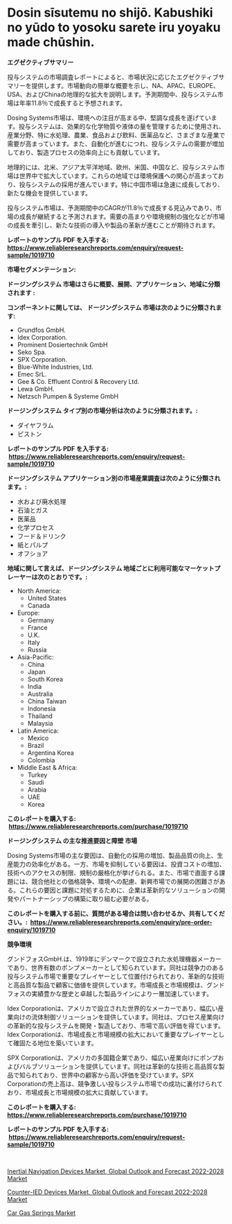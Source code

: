 <p><h1>Dosin sīsutemu no shijō. Kabushiki no yūdo to yosoku sarete iru yoyaku made chūshin.</h1></p><p><strong>エグゼクティブサマリー</strong></p>
<p><p>投与システムの市場調査レポートによると、市場状況に応じたエグゼクティブサマリーを提供します。市場動向の簡単な概要を示し、NA、APAC、EUROPE、USA、およびChinaの地理的な拡大を説明します。予測期間中、投与システム市場は年率11.8％で成長すると予想されます。</p><p>Dosing Systems市場は、環境への注目が高まる中、堅調な成長を遂げています。投与システムは、効果的な化学物質や液体の量を管理するために使用され、産業分野、特に水処理、農業、食品および飲料、医薬品など、さまざまな産業で需要が高まっています。また、自動化が進むにつれ、投与システムの需要が増加しており、製造プロセスの効率向上にも貢献しています。</p><p>地理的には、北米、アジア太平洋地域、欧州、米国、中国など、投与システム市場は世界中で拡大しています。これらの地域では環境保護への関心が高まっており、投与システムの採用が進んでいます。特に中国市場は急速に成長しており、新たな機会を提供しています。</p><p>投与システム市場は、予測期間中のCAGRが11.8％で成長する見込みであり、市場の成長が継続すると予測されます。需要の高まりや環境規制の強化などが市場の成長を牽引し、新たな技術の導入や製品の革新が進むことが期待されます。</p></p>
<p><strong>レポートのサンプル PDF を入手する: <a href="https://www.reliableresearchreports.com/enquiry/request-sample/1019710">https://www.reliableresearchreports.com/enquiry/request-sample/1019710</a></strong></p>
<p><strong>市場セグメンテーション:</strong></p>
<p><strong> ドージングシステム 市場はさらに概要、展開、アプリケーション、地域に分類されます :</strong></p>
<p><strong>コンポーネントに関しては、 ドージングシステム 市場は次のように分類されます: &nbsp;</strong></p>
<p><ul><li>Grundfos GmbH.</li><li>Idex Corporation.</li><li>Prominent Dosiertechnik GmbH</li><li>Seko Spa.</li><li>SPX Corporation.</li><li>Blue-White Industries, Ltd.</li><li>Emec SrL.</li><li>Gee & Co. Effluent Control & Recovery Ltd.</li><li>Lewa GmbH.</li><li>Netzsch Pumpen & Systeme GmbH</li></ul></p>
<p><strong> ドージングシステム タイプ別の市場分析は次のように分類されます。:</strong></p>
<p><ul><li>ダイヤフラム</li><li>ピストン</li></ul></p>
<p><strong>レポートのサンプル PDF を入手する: &nbsp;<a href="https://www.reliableresearchreports.com/enquiry/request-sample/1019710">https://www.reliableresearchreports.com/enquiry/request-sample/1019710</a></strong></p>
<p><strong> ドージングシステム アプリケーション別の市場産業調査は次のように分類されます。:</strong></p>
<p><ul><li>水および廃水処理</li><li>石油とガス</li><li>医薬品</li><li>化学プロセス</li><li>フード＆ドリンク</li><li>紙とパルプ</li><li>オフショア</li></ul></p>
<p><strong>地域に関して言えば、ドージングシステム 地域ごとに利用可能なマーケットプレーヤーは次のとおりです。:</strong></p>
<p><ul>
    <li>
        North America:
        <ul>
            <li>United States</li>
            <li>Canada</li>
        </ul>
    </li>
    <li>
        Europe:
        <ul>
            <li>Germany</li>
            <li>France</li>
            <li>U.K.</li>
            <li>Italy</li>
            <li>Russia</li>
        </ul>
    </li>
    <li>
        Asia-Pacific:
        <ul>
            <li>China</li>
            <li>Japan</li>
            <li>South Korea</li>
            <li>India</li>
            <li>Australia</li>
            <li>China Taiwan</li>
            <li>Indonesia</li>
            <li>Thailand</li>
            <li>Malaysia</li>
        </ul>
    </li>
    <li>
        Latin America:
        <ul>
            <li>Mexico</li>
            <li>Brazil</li>
            <li>Argentina Korea</li>
            <li>Colombia</li>
        </ul>
    </li>
    <li>
        Middle East & Africa:
        <ul>
            <li>Turkey</li>
            <li>Saudi</li>
            <li>Arabia</li>
            <li>UAE</li>
            <li>Korea</li>
        </ul>
    </li>
    </ul></p>
<p><strong>このレポートを購入する: &nbsp;<a href="https://www.reliableresearchreports.com/purchase/1019710">https://www.reliableresearchreports.com/purchase/1019710</a></strong></p>
<p><strong>ドージングシステム の主な推進要因と障壁 市場</strong></p>
<p><p>Dosing Systems市場の主な要因は、自動化の採用の増加、製品品質の向上、生産能力の効率化がある。一方、市場を抑制している要因は、投資コストの増加、技術へのアクセスの制限、規制の厳格化が挙げられる。また、市場で直面する課題には、競合他社との価格競争、環境への配慮、新興市場での展開の困難さがある。これらの要因と課題に対処するために、企業は革新的なソリューションの開発やパートナーシップの構築に取り組む必要がある。</p></p>
<p><strong>このレポートを購入する前に、質問がある場合は問い合わせるか、共有してください。:&nbsp; <a href="https://www.reliableresearchreports.com/enquiry/pre-order-enquiry/1019710">https://www.reliableresearchreports.com/enquiry/pre-order-enquiry/1019710</a></strong></p>
<p><strong>競争環境</strong></p>
<p><p>グンドフォスGmbH.は、1919年にデンマークで設立された水処理機器メーカーであり、世界有数のポンプメーカーとして知られています。同社は競争力のある投与システム市場で重要なプレイヤーとして位置付けられており、革新的な技術と高品質な製品で顧客に価値を提供しています。市場成長と市場規模は、グンドフォスの実績豊かな歴史と卓越した製品ラインにより一層加速しています。</p><p>Idex Corporationは、アメリカで設立された世界的なメーカーであり、幅広い産業向けの流体制御ソリューションを提供しています。同社は、プロセス産業向けの革新的な投与システムを開発・製造しており、市場で高い評価を得ています。Idex Corporationは、市場成長と市場規模の拡大において重要なプレイヤーとして確固たる地位を築いています。</p><p>SPX Corporationは、アメリカの多国籍企業であり、幅広い産業向けにポンプおよびバルブソリューションを提供しています。同社は革新的な技術と高品質な製品で知られており、世界中の顧客から高い評価を受けています。SPX Corporationの売上高は、競争激しい投与システム市場での成功に裏付けられており、市場成長と市場規模の拡大に貢献しています。</p></p>
<p><strong>このレポートを購入する: &nbsp; <a href="https://www.reliableresearchreports.com/purchase/1019710">https://www.reliableresearchreports.com/purchase/1019710</a></strong></p>
<p><strong>レポートのサンプル PDF を入手する: &nbsp;<a href="https://www.reliableresearchreports.com/enquiry/request-sample/1019710">https://www.reliableresearchreports.com/enquiry/request-sample/1019710</a></strong><strong></strong></p>
<p>&nbsp;</p>
<p><p><a href="https://view.publitas.com/reportprime-1/inertial-navigation-devices-market-global-outlook-and-forecast-2022-2028-market-share-market-new-trends-analysis-report-by-type-by-application-by-end-use-by-region-and-segment-forecasts-2023-2030/">Inertial Navigation Devices Market, Global Outlook and Forecast 2022-2028 Market</a></p><p><a href="https://view.publitas.com/reportprime-1/counter-ied-devices-market-global-outlook-and-forecast-2022-2028-market-research-report-provides-thorough-industry-overview-which-offers-an-in-depth-analysis-of-product-trends-and-new-market-divisions/">Counter-IED Devices Market, Global Outlook and Forecast 2022-2028 Market</a></p><p><a href="https://github.com/angelajermaine/Market-Research-Report-List-2/blob/main/car-gas-springs-market.md">Car Gas Springs Market</a></p></p>